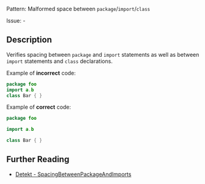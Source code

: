 Pattern: Malformed space between `package`/`import`/`class`

Issue: -

## Description

Verifies spacing between `package` and `import` statements as well as between `import` statements and `class` declarations.

Example of **incorrect** code:

```kotlin
package foo
import a.b
class Bar { }
```

Example of **correct** code:

```kotlin
package foo

import a.b

class Bar { }
```

## Further Reading

* [Detekt - SpacingBetweenPackageAndImports](https://arturbosch.github.io/detekt/style.html#spacingbetweenpackageandimports)
